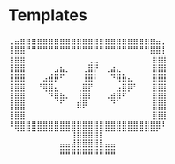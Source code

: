 # Templates
⢀⣤⣶⣶⣶⣶⣶⣶⣶⣶⣶⣶⣶⣶⣶⣶⣶⣶⣶⣶⣶⣶⣶⣶⣶⣶⣤⡀
⢸⣿⣿⠛⠛⠛⠛⠛⠛⠛⠛⠛⠛⠛⠛⠛⠛⠛⠛⠛⠛⠛⠛⠛⠛⣿⣿⡇
⢸⣿⣿⠀⠀⠀⠀⠀⠀⠀⠀⠀⠀⠀⢀⣀⠀⠀⠀⠀⠀⠀⠀⠀⠀   ⣿⣿⡇
⢸⣿⣿⠀⠀⠀⠀⠀⣠⣦⡀⠀⠀⢀⣿⡟⠀⢀⣴⣄⠀⠀⠀⠀⠀   ⣿⣿⡇
⢸⣿⣿⠀⠀⠀⣠⣾⡿⠋⠀⠀⠀⢸⣿⠇⠀⠀⠙⢿⣷⣄⠀⠀⠀   ⣿⣿⡇
⢸⣿⣿⠀⠀⠘⢿⣿⣄⠀⠀⠀⢀⣿⡟⠀⠀⠀⠀⣠⣿⡿⠃⠀⠀  ⣿⣿⡇
⢸⣿⣿⠀⠀⠀⠀⠙⢿⣷⠄⠀⢸⣿⠇⠀⠀⠠⣾⡿⠋⠀⠀⠀⠀  ⣿⣿⡇
⢸⣿⣿⠀⠀⠀⠀⠀⠀⠁⠀⠀⠿⠟⠀⠀⠀⠀⠈⠀⠀⠀⠀⠀⠀    ⣿⣿⡇
⢸⣿⣿⠀⠀⠀⠀⠀⠀⠀⠀⠀⠀⠀⠀⠀⠀⠀⠀⠀⠀⠀⠀⠀⠀    ⣿⣿⡇
⠸⣿⣿⣿⣿⣿⣿⣿⣿⣿⣿⣿⣿⣿⣿⣿⣿⣿⣿⣿⣿⣿⣿⣿⣿⣿⣿⠇
⠀⠈⠉⠉⠉⠉⠉⠉⠉⠉⠉⢹⣿⣿⣿⣿⡏⠉⠉⠉⠉⠉⠉⠉⠉⠉⠁⠀
⠀⠀⠀⠀⠀⠀⠀⠀⠀⣤⣤⣼⣿⣿⣿⣿⣧⣤⣤⠀⠀⠀⠀⠀⠀⠀⠀⠀
⠀⠀⠀⠀⠀⠀⠀⠀⠀⠿⠿⠿⠿⠿⠿⠿⠿⠿⠿⠀⠀⠀⠀⠀⠀⠀⠀⠀
